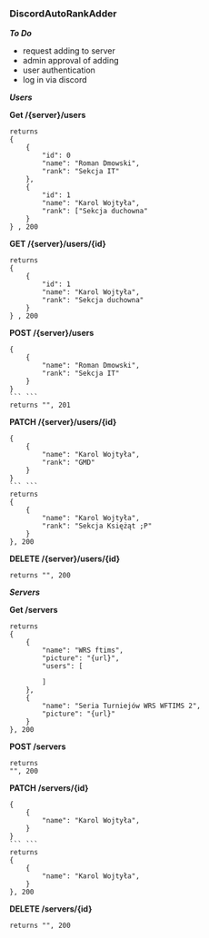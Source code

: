 ### DiscordAutoRankAdder

***To Do***
- request adding to server
- admin approval of adding
- user authentication
- log in via discord

***Users***

**Get /{server}/users**
```
returns
{
    {
        "id": 0
        "name": "Roman Dmowski",
        "rank": "Sekcja IT"
    },
    {
        "id": 1
        "name": "Karol Wojtyła",
        "rank": ["Sekcja duchowna"
    }
} , 200
```
**GET /{server}/users/{id}**
```
returns
{
    {
        "id": 1
        "name": "Karol Wojtyła",
        "rank": "Sekcja duchowna"
    }
} , 200
```
**POST /{server}/users**
```
{
    {
        "name": "Roman Dmowski",
        "rank": "Sekcja IT"
    }
}
``` ```
returns "", 201
```
**PATCH /{server}/users/{id}**
```
{
    {
        "name": "Karol Wojtyła",
        "rank": "GMD"
    }
}
``` ```
returns
{
    {
        "name": "Karol Wojtyła",
        "rank": "Sekcja Księżąt ;P"
    }
}, 200
```
**DELETE /{server}/users/{id}**
```
returns "", 200
```

***Servers***

**Get /servers**
```
returns
{
    {
        "name": "WRS ftims",
        "picture": "{url}",
        "users": [
            
        ]
    },
    {
        "name": "Seria Turniejów WRS WFTIMS 2",
        "picture": "{url}"
    }
}, 200
```

**POST /servers**
```
returns
"", 200
```

**PATCH /servers/{id}**
```
{
    {
        "name": "Karol Wojtyła",
    }
}
``` ```
returns
{
    {
        "name": "Karol Wojtyła",
    }
}, 200
```
**DELETE /servers/{id}**
```
returns "", 200
```
